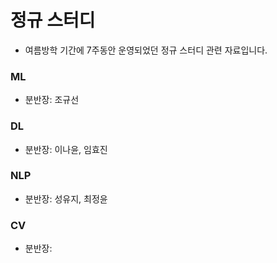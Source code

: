 # 정규 스터디
- 여름방학 기간에 7주동안 운영되었던 정규 스터디 관련 자료입니다.

### ML
- 분반장: 조규선
### DL
- 분반장: 이나윤, 임효진
### NLP
- 분반장: 성유지, 최정윤
### CV
- 분반장: 
